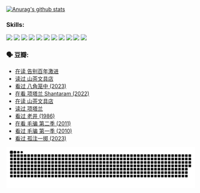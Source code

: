 
[![Anurag's github stats](https://github-readme-stats.vercel.app/api?username=w940853815)](https://github.com/anuraghazra/github-readme-stats)

### Skills:

<code><img height="32" src="https://cdn.jsdelivr.net/npm/simple-icons@v5/icons/python.svg"></code>
<code><img height="32" src="https://cdn.jsdelivr.net/npm/simple-icons@v5/icons/javascript.svg"></code>
<code><img height="32" src="https://cdn.jsdelivr.net/npm/simple-icons@v5/icons/django.svg"></code>
<code><img height="32" src="https://cdn.jsdelivr.net/npm/simple-icons@v5/icons/flask.svg"></code>
<code><img height="32" src="https://cdn.jsdelivr.net/npm/simple-icons@v5/icons/vuetify.svg"></code>
<code><img height="32" src="https://cdn.jsdelivr.net/npm/simple-icons@v5/icons/git.svg"></code>
<code><img height="32" src="https://cdn.jsdelivr.net/npm/simple-icons@v5/icons/docker.svg"></code>
<code><img height="32" src="https://cdn.jsdelivr.net/npm/simple-icons@v5/icons/postgresql.svg"></code>
<code><img height="32" src="https://cdn.jsdelivr.net/npm/simple-icons@v5/icons/elasticsearch.svg"></code>
<code><img height="32" src="https://cdn.jsdelivr.net/npm/simple-icons@v5/icons/macos.svg"></code>
<code><img height="32" src="https://cdn.jsdelivr.net/npm/simple-icons@v5/icons/linux.svg"></code>

### 🗣 豆瓣:

<!-- DOUBAN-ACTIVITIES:START -->
- [在读 告别百年激进](https://www.douban.com/people/136069238/status/4374953075/?_i=95212674)
- [读过 山茶文具店](https://www.douban.com/people/136069238/status/4374952154/?_i=95212674)
- [看过 八角笼中‎ (2023)](https://www.douban.com/people/136069238/status/4367541707/?_i=95212674)
- [在看 项塔兰 Shantaram‎ (2022)](https://www.douban.com/people/136069238/status/4365497032/?_i=95212674)
- [在读 山茶文具店](https://www.douban.com/people/136069238/status/4364620725/?_i=95212674)
- [读过 项塔兰](https://www.douban.com/people/136069238/status/4364620288/?_i=95212674)
- [看过 老井‎ (1986)](https://www.douban.com/people/136069238/status/4362366672/?_i=95212674)
- [在看 毛骗 第二季‎ (2011)](https://www.douban.com/people/136069238/status/4355752869/?_i=95212674)
- [看过 毛骗 第一季‎ (2010)](https://www.douban.com/people/136069238/status/4355752667/?_i=95212674)
- [看过 孤注一掷‎ (2023)](https://www.douban.com/people/136069238/status/4354774568/?_i=95212674)
<!-- DOUBAN-ACTIVITIES:END -->


![Snake animation](https://raw.githubusercontent.com/w940853815/w940853815/output/github-contribution-grid-snake.svg)

<!--
**w940853815/w940853815** is a ✨ _special_ ✨ repository because its `README.md` (this file) appears on your GitHub profile.

Here are some ideas to get you started:

- 🔭 I’m currently working on ...
- 🌱 I’m currently learning ...
- 👯 I’m looking to collaborate on ...
- 🤔 I’m looking for help with ...
- 💬 Ask me about ...
- 📫 How to reach me: ...
- 😄 Pronouns: ...
- ⚡ Fun fact: ...
-->

